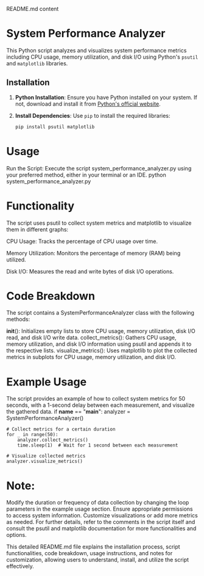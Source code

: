 README.md content 
# System Performance Analyzer

This Python script analyzes and visualizes system performance metrics including CPU usage, memory utilization, and disk I/O using Python's `psutil` and `matplotlib` libraries.

## Installation

1. **Python Installation**: Ensure you have Python installed on your system. If not, download and install it from [Python's official website](https://www.python.org/downloads/).

2. **Install Dependencies**: Use `pip` to install the required libraries:
   ```bash
   pip install psutil matplotlib
# Usage
Run the Script: Execute the script system_performance_analyzer.py using your preferred method, either in your terminal or an IDE.
  python system_performance_analyzer.py
# Functionality
The script uses psutil to collect system metrics and matplotlib to visualize them in different graphs:

CPU Usage: Tracks the percentage of CPU usage over time.

Memory Utilization: Monitors the percentage of memory (RAM) being utilized.

Disk I/O: Measures the read and write bytes of disk I/O operations.
 # Code Breakdown
The script contains a SystemPerformanceAnalyzer class with the following methods:

__init__(): Initializes empty lists to store CPU usage, memory utilization, disk I/O read, and disk I/O write data.
collect_metrics(): Gathers CPU usage, memory utilization, and disk I/O information using psutil and appends it to the respective lists.
visualize_metrics(): Uses matplotlib to plot the collected metrics in subplots for CPU usage, memory utilization, and disk I/O.
# Example Usage
The script provides an example of how to collect system metrics for 50 seconds, with a 1-second delay between each measurement, and visualize the gathered data.
if __name__ == "__main__":
    analyzer = SystemPerformanceAnalyzer()

    # Collect metrics for a certain duration
    for _ in range(50):
        analyzer.collect_metrics()
        time.sleep(1)  # Wait for 1 second between each measurement

    # Visualize collected metrics
    analyzer.visualize_metrics()
# Note:

Modify the duration or frequency of data collection by changing the loop parameters in the example usage section.
Ensure appropriate permissions to access system information.
Customize visualizations or add more metrics as needed.
For further details, refer to the comments in the script itself and consult the psutil and matplotlib documentation for more functionalities and options.

This detailed README.md file explains the installation process, script functionalities, code breakdown, usage instructions, and notes for customization, allowing users to understand, install, and utilize the script effectively.
